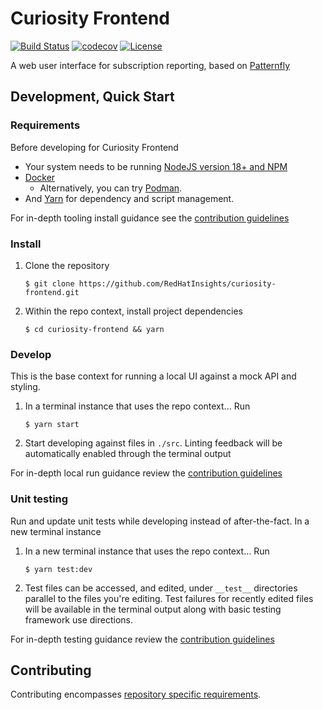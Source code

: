 # Curiosity Frontend
[![Build Status](https://app.travis-ci.com/RedHatInsights/curiosity-frontend.svg?branch=main)](https://app.travis-ci.com/RedHatInsights/curiosity-frontend)
[![codecov](https://codecov.io/gh/RedHatInsights/curiosity-frontend/branch/main/graph/badge.svg)](https://codecov.io/gh/RedHatInsights/curiosity-frontend)
[![License](https://img.shields.io/github/license/RedHatInsights/curiosity-frontend.svg)](https://github.com/RedHatInsights/curiosity-frontend/blob/main/LICENSE)

A web user interface for subscription reporting, based on [Patternfly](https://www.patternfly.org/)

## Development, Quick Start

### Requirements
Before developing for Curiosity Frontend
 * Your system needs to be running [NodeJS version 18+ and NPM](https://nodejs.org/)
 * [Docker](https://docs.docker.com/desktop/)
   * Alternatively, you can try [Podman](https://github.com/containers/podman).
 * And [Yarn](https://yarnpkg.com) for dependency and script management.

For in-depth tooling install guidance see the [contribution guidelines](./CONTRIBUTING.md#Development)

### Install
  1. Clone the repository
     ```
     $ git clone https://github.com/RedHatInsights/curiosity-frontend.git
     ```

  1. Within the repo context, install project dependencies
     ```
     $ cd curiosity-frontend && yarn
     ```

### Develop
This is the base context for running a local UI against a mock API and styling.

  1. In a terminal instance that uses the repo context... Run
     ```
     $ yarn start
     ```
  1. Start developing against files in `./src`. Linting feedback will be automatically enabled through the terminal output

For in-depth local run guidance review the [contribution guidelines](./CONTRIBUTING.md#Serving%20Content) 

### Unit testing
Run and update unit tests while developing instead of after-the-fact. In a new terminal instance

  1. In a new terminal instance that uses the repo context... Run
     ```
     $ yarn test:dev
     ```
  2. Test files can be accessed, and edited, under `__test__` directories parallel to the files you're editing. Test failures for
     recently edited files will be available in the terminal output along with basic testing framework use directions.

For in-depth testing guidance review the [contribution guidelines](./CONTRIBUTING.md#Testing) 

## Contributing
Contributing encompasses [repository specific requirements](./CONTRIBUTING.md).

